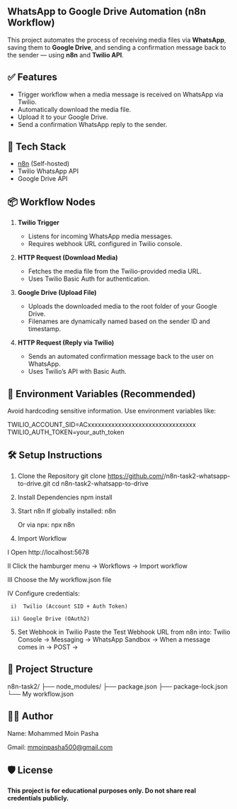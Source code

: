 ## WhatsApp to Google Drive Automation (n8n Workflow)

This project automates the process of receiving media files via **WhatsApp**, saving them to **Google Drive**, and sending a confirmation message back to the sender — using **n8n** and **Twilio API**.

## ✅ Features

- Trigger workflow when a media message is received on WhatsApp via Twilio.
- Automatically download the media file.
- Upload it to your Google Drive.
- Send a confirmation WhatsApp reply to the sender.

## 🧰 Tech Stack

- [n8n](https://n8n.io) (Self-hosted)
- Twilio WhatsApp API
- Google Drive API

## 📦 Workflow Nodes

1. **Twilio Trigger**
   - Listens for incoming WhatsApp media messages.
   - Requires webhook URL configured in Twilio console.

2. **HTTP Request (Download Media)**
   - Fetches the media file from the Twilio-provided media URL.
   - Uses Twilio Basic Auth for authentication.

3. **Google Drive (Upload File)**
   - Uploads the downloaded media to the root folder of your Google Drive.
   - Filenames are dynamically named based on the sender ID and timestamp.

4. **HTTP Request (Reply via Twilio)**
   - Sends an automated confirmation message back to the user on WhatsApp.
   - Uses Twilio’s API with Basic Auth.

## 🔐 Environment Variables (Recommended)

Avoid hardcoding sensitive information. Use environment variables like:

TWILIO_ACCOUNT_SID=ACxxxxxxxxxxxxxxxxxxxxxxxxxxxxxxxx
TWILIO_AUTH_TOKEN=your_auth_token

## 🛠 Setup Instructions

1. Clone the Repository
   git clone https://github.com/<your-username>/n8n-task2-whatsapp-to-drive.git
   cd n8n-task2-whatsapp-to-drive

2. Install Dependencies
   npm install

3. Start n8n
   If globally installed:
   n8n

   Or via npx:
   npx n8n

4. Import Workflow
   
I   Open http://localhost:5678

II  Click the hamburger menu → Workflows → Import workflow

III Choose the My workflow.json file

IV  Configure credentials:

     i)  Twilio (Account SID + Auth Token)

     ii) Google Drive (OAuth2)

5. Set Webhook in Twilio
Paste the Test Webhook URL from n8n into:
Twilio Console → Messaging → WhatsApp Sandbox → When a message comes in → POST → <your n8n webhook URL>


## 📁 Project Structure

n8n-task2/
├── node_modules/
├── package.json
├── package-lock.json
└── My workflow.json


## 👨‍💻 Author
Name: Mohammed Moin Pasha

Gmail: mmoinpasha500@gmail.com

## 🛡️ License
**This project is for educational purposes only. Do not share real credentials publicly.**
